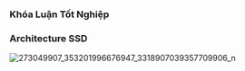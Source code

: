 ### Khóa Luận Tốt Nghiệp

### Architecture SSD
![273049907_353201996676947_3318907039357709906_n](https://user-images.githubusercontent.com/72034584/155358211-bc1ff823-01ce-4470-ac1d-8b4fd513d3b1.png)

